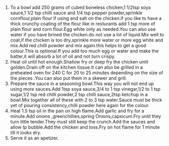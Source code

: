 1. To a bowl add 250 grams of cubed boneless chicken,1 1/2tsp soya sauce,1 1/2 tsp chilli sauce and 1/4 tsp pepper powder,sprinkle cornflour,plain flour if using and salt on the chicken.if you like to have a thick crunchy coating of the flour like in resturants add 1 tsp more of plain flour and corn flour.Egg white only as needed.You can also use water if you have brined the chicken.do not use a lot of liquid.Mix well to coat,if the chicken is too dry,sprinkle more water or more egg white and mix.Add red chilli powder and mix again.this helps to get a good colour.This is optional.If you add too much egg or water and make the batter,it will absorb a lot of oil and not turn crispy.
2. Heat oil until hot enough.Shallow fry or deep fry the chicken until golden.Drain off on the kitchen tissue.It can also be grilled in a preheated oven for 240 C for 20 to 25 minutes depending on the size of the pieces .You can also put them in a skewer and grill.
3. Prepare the sauce in a seasoning bowl.This way you will not end up using more sauces.Add 1tsp soya sauce,3/4 to 1 tsp vinegar,1/2 to 1 tsp sugar,1/2 tsp red chilli powder,2 tsp chilli sauce,2tsp ketchup in a bowl.Mix together all of these with 2 to 3 tsp water.Sauce must be thick yet of pouring consistency,chilli powder here again for the colour.
4. Heat 1.5 tsp oil in the pan on high flame.Add garlic and fry for a minute.Add onions ,greenchillies,spring Onions,capsicum.Fry until they turn little tender.They must still keep the crunch.Add the sauces and allow tp bubble.Add the chicken and toss.Fry on hot flame for 1 minute till it looks dry.
5. Serve it as an apetizer.